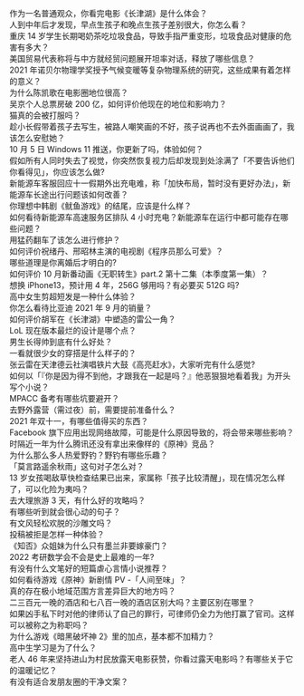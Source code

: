 作为一名普通观众，你看完电影《长津湖》是什么体会？  
人到中年后才发现，早点生孩子和晚点生孩子差别很大，你怎么看？  
重庆 14 岁学生长期喝奶茶吃垃圾食品，导致手指严重变形，垃圾食品对健康的危害有多大？  
美国贸易代表称将与中方就经贸问题展开坦率对话，释放了哪些信息？  
2021 年诺贝尔物理学奖授予气候变暖等复杂物理系统的研究，这些成果有着怎样的意义？  
为什么陈凯歌在电影圈地位很高？  
吴京个人总票房破 200 亿，如何评价他现在的地位和影响力？  
猫真的会被打服吗？  
趁小长假带着孩子去写生，被路人嘲笑画的不好，孩子说再也不去外面画画了，我该怎么安慰她？  
10 月 5 日 Windows 11 推送，你更新了吗，体验如何？  
假如所有人同时失去了视觉，你突然恢复视力后却发现到处涂满了「不要告诉他们你看得见」，你应该怎么做?  
新能源车客服回应十一假期外出充电难，称「加快布局，暂时没有更好办法」，新能源车长途出行问题该如何改善？  
你理想中韩剧《鱿鱼游戏》的结尾，应该是什么样？  
如何看待新能源车高速服务区排队 4 小时充电？新能源车在运行中都可能存在哪些问题？  
用猛药翻车了该怎么进行修护？  
如何评价祝绪丹、邢昭林主演的电视剧《程序员那么可爱》？  
哪些道理是你离婚后才明白的?  
如何评价 10 月新番动画《无职转生》part.2 第十二集（本季度第一集）？  
想换 iPhone13，预计用 4 年，256G 够用吗？有必要买 512G 吗?  
高中女生剪超短发是一种什么体验？  
你怎么看待比亚迪 2021 年 9 月的销量？  
如何评价胡军在《长津湖》中塑造的雷公一角？  
LoL 现在版本最烂的设计是哪个点？  
男生长得帅到底有什么好处？  
一看就很少女的穿搭是什么样子的？  
张云雷在天津德云社演唱铁片大鼓《高亮赶水》，大家听完有什么感觉?  
如何以「『你是因为得不到他，才跟我在一起是吗？』他恶狠狠地看着我」为开头写个小说？  
MPACC 备考有哪些坑要避开？  
去野外露营（需过夜）前，需要提前准备什么？  
2021 年双十一，有哪些值得买的东西？  
Facebook 旗下应用出现网络故障，可能是什么原因导致的，将会带来哪些影响？  
时隔近一年为什么腾讯还没有拿出来像样的《原神》竞品？  
为什么那么多人热爱野钓？野钓有哪些乐趣？  
「莫言路遥余秋雨」这句对子怎么对？  
13 岁女孩喝敌草快检查结果已出来，家属称「孩子比较清醒」，现在情况怎么样了，可以化险为夷吗？  
去大理旅游 3 天，有什么好的攻略吗？  
有哪些听到就会很心动的句子？  
有文风轻松欢脱的沙雕文吗？  
投稿被拒是怎样一种体验？  
《知否》众姐妹为什么只有墨兰非要嫁豪门？  
2022 考研数学会不会是史上最难的一年?  
有没有什么文笔好的短篇虐心言情小说推荐？  
如何看待游戏《原神》新剧情 PV -「人间至味」？  
真的存在极小地域范围方言差异巨大的地方吗？  
二三百元一晚的酒店和七八百一晚的酒店区别大吗？主要区别在哪里？  
如果凶手私下时对他的律师认了自己的罪行，可律师仍全力为他打赢了官司。这样可以被称之为称职吗？  
为什么游戏《暗黑破坏神 2》里的加点，基本都不加精力？  
高中生学习是为了什么？  
老人 46 年来坚持进山为村民放露天电影获赞，你看过露天电影吗？有哪些关于它的温暖记忆？  
有没有适合发朋友圈的干净文案？  
